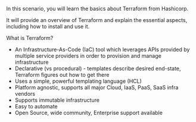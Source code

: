 In this scenario, you will learn the basics about Terraform from Hashicorp.

It will provide an overview of Terraform and explain the essential aspects, including how to install and use it.

What is Terraform?

* An Infrastructure-As-Code (IaC) tool which leverages APIs provided by multiple service providers in order to provision and manage infrastructure
* Declarative (vs procedural) - templates describe desired end-state, Terraform figures out how to get there
* Uses a simple, powerful templating language (HCL) 
* Platform agnostic, supports all major Cloud, IaaS, PaaS, SaaS infra vendors
* Supports immutable infrastructure 
* Easy to automate
* Open Source, wide community, Enterprise support available
